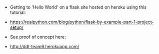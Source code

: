 * Getting to 'Hello World' on a flask site hosted on heroku using this tutorial:
 * https://realpython.com/blog/python/flask-by-example-part-1-project-setup/
 
* See proof of concept here:
 * http://ddl-team6.herokuapp.com/